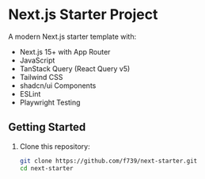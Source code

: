 # Next.js Starter Project

A modern Next.js starter template with:

- Next.js 15+ with App Router
- JavaScript
- TanStack Query (React Query v5)
- Tailwind CSS
- shadcn/ui Components
- ESLint
- Playwright Testing

## Getting Started

1. Clone this repository:
   ```bash
   git clone https://github.com/f739/next-starter.git
   cd next-starter